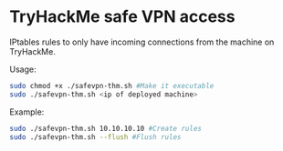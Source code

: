# TryHackMe safe VPN access
IPtables rules to only have incoming connections from the machine on TryHackMe.

Usage:

```bash
sudo chmod +x ./safevpn-thm.sh #Make it executable
sudo ./safevpn-thm.sh <ip of deployed machine>
```
Example:

```bash
sudo ./safevpn-thm.sh 10.10.10.10 #Create rules
sudo ./safevpn-thm.sh --flush #Flush rules
```
